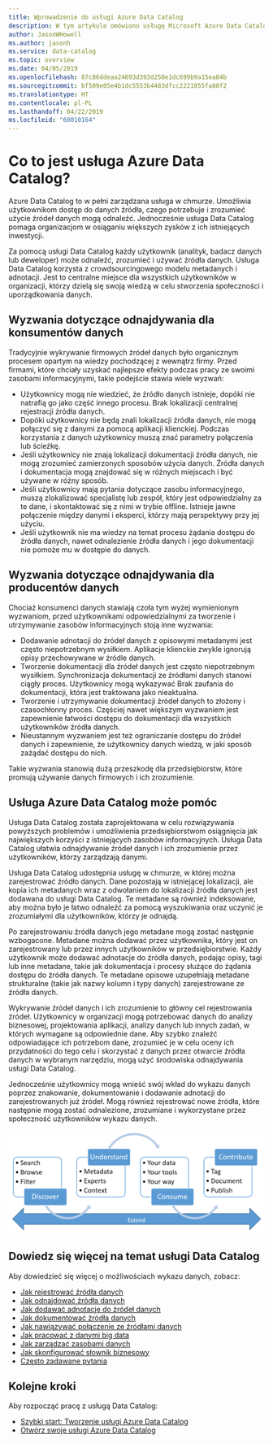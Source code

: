 ```yaml
---
title: Wprowadzenie do usługi Azure Data Catalog
description: W tym artykule omówiono usługę Microsoft Azure Data Catalog i jej funkcje oraz problemy, które ona rozwiązuje. Usługa Data Catalog umożliwia każdemu użytkownikowi rejestrowanie, odnajdywanie, zrozumienie i używanie źródeł danych.
author: JasonWHowell
ms.author: jasonh
ms.service: data-catalog
ms.topic: overview
ms.date: 04/05/2019
ms.openlocfilehash: 87c86ddeaa24693d393d250e1dc699b9a15ea84b
ms.sourcegitcommit: bf509e05e4b1dc5553b4483dfcc2221055fa80f2
ms.translationtype: HT
ms.contentlocale: pl-PL
ms.lasthandoff: 04/22/2019
ms.locfileid: "60010164"
---
```

# <a name="what-is-azure-data-catalog"></a>Co to jest usługa Azure Data Catalog?

Azure Data Catalog to w pełni zarządzana usługa w chmurze. Umożliwia użytkownikom dostęp do danych źródła, czego potrzebuje i zrozumieć użycie źródeł danych mogą odnaleźć. Jednocześnie usługa Data Catalog pomaga organizacjom w osiąganiu większych zysków z ich istniejących inwestycji.

Za pomocą usługi Data Catalog każdy użytkownik (analityk, badacz danych lub deweloper) może odnaleźć, zrozumieć i używać źródła danych. Usługa Data Catalog korzysta z crowdsourcingowego modelu metadanych i adnotacji. Jest to centralne miejsce dla wszystkich użytkowników w organizacji, którzy dzielą się swoją wiedzą w celu stworzenia społeczności i uporządkowania danych.

## <a name="discovery-challenges-for-data-consumers"></a>Wyzwania dotyczące odnajdywania dla konsumentów danych

Tradycyjnie wykrywanie firmowych źródeł danych było organicznym procesem opartym na wiedzy pochodzącej z wewnątrz firmy. Przed firmami, które chciały uzyskać najlepsze efekty podczas pracy ze swoimi zasobami informacyjnymi, takie podejście stawia wiele wyzwań:

* Użytkownicy mogą nie wiedzieć, że źródło danych istnieje, dopóki nie natrafią go jako część innego procesu. Brak lokalizacji centralnej rejestracji źródła danych.
* Dopóki użytkownicy nie będą znali lokalizacji źródła danych, nie mogą połączyć się z danymi za pomocą aplikacji klienckiej. Podczas korzystania z danych użytkownicy muszą znać parametry połączenia lub ścieżkę.
* Jeśli użytkownicy nie znają lokalizacji dokumentacji źródła danych, nie mogą zrozumieć zamierzonych sposobów użycia danych. Źródła danych i dokumentacja mogą znajdować się w różnych miejscach i być używane w różny sposób.
* Jeśli użytkownicy mają pytania dotyczące zasobu informacyjnego, muszą zlokalizować specjalistę lub zespół, który jest odpowiedzialny za te dane, i skontaktować się z nimi w trybie offline. Istnieje jawne połączenie między danymi i eksperci, którzy mają perspektywy przy jej użyciu.
* Jeśli użytkownik nie ma wiedzy na temat procesu żądania dostępu do źródła danych, nawet odnalezienie źródła danych i jego dokumentacji nie pomoże mu w dostępie do danych.

## <a name="discovery-challenges-for-data-producers"></a>Wyzwania dotyczące odnajdywania dla producentów danych

Chociaż konsumenci danych stawiają czoła tym wyżej wymienionym wyzwaniom, przed użytkownikami odpowiedzialnymi za tworzenie i utrzymywanie zasobów informacyjnych stoją inne wyzwania:

* Dodawanie adnotacji do źródeł danych z opisowymi metadanymi jest często niepotrzebnym wysiłkiem. Aplikacje klienckie zwykle ignorują opisy przechowywane w źródle danych.
* Tworzenie dokumentacji dla źródeł danych jest często niepotrzebnym wysiłkiem. Synchronizacja dokumentacji ze źródłami danych stanowi ciągły proces. Użytkownicy mogą wykazywać Brak zaufania do dokumentacji, która jest traktowana jako nieaktualna.
* Tworzenie i utrzymywanie dokumentacji źródeł danych to złożony i czasochłonny proces. Częściej nawet większym wyzwaniem jest zapewnienie łatwości dostępu do dokumentacji dla wszystkich użytkowników źródła danych.
* Nieustannym wyzwaniem jest też ograniczanie dostępu do źródeł danych i zapewnienie, że użytkownicy danych wiedzą, w jaki sposób zażądać dostępu do nich.

Takie wyzwania stanowią dużą przeszkodę dla przedsiębiorstw, które promują używanie danych firmowych i ich zrozumienie.

## <a name="azure-data-catalog-can-help"></a>Usługa Azure Data Catalog może pomóc

Usługa Data Catalog została zaprojektowana w celu rozwiązywania powyższych problemów i umożliwienia przedsiębiorstwom osiągnięcia jak największych korzyści z istniejących zasobów informacyjnych. Usługa Data Catalog ułatwia odnajdywanie źródeł danych i ich zrozumienie przez użytkowników, którzy zarządzają danymi.

Usługa Data Catalog udostępnia usługę w chmurze, w której można zarejestrować źródło danych. Dane pozostają w istniejącej lokalizacji, ale kopia ich metadanych wraz z odwołaniem do lokalizacji źródła danych jest dodawana do usługi Data Catalog. Te metadane są również indeksowane, aby można było je łatwo odnaleźć za pomocą wyszukiwania oraz uczynić je zrozumiałymi dla użytkowników, którzy je odnajdą.

Po zarejestrowaniu źródła danych jego metadane mogą zostać następnie wzbogacone. Metadane można dodawać przez użytkownika, który jest on zarejestrowany lub przez innych użytkowników w przedsiębiorstwie. Każdy użytkownik może dodawać adnotacje do źródła danych, podając opisy, tagi lub inne metadane, takie jak dokumentacja i procesy służące do żądania dostępu do źródła danych. Te metadane opisowe uzupełniają metadane strukturalne (takie jak nazwy kolumn i typy danych) zarejestrowane ze źródła danych.

Wykrywanie źródeł danych i ich zrozumienie to główny cel rejestrowania źródeł. Użytkownicy w organizacji mogą potrzebować danych do analizy biznesowej, projektowania aplikacji, analizy danych lub innych zadań, w których wymagane są odpowiednie dane. Aby szybko znaleźć odpowiadające ich potrzebom dane, zrozumieć je w celu oceny ich przydatności do tego celu i skorzystać z danych przez otwarcie źródła danych w wybranym narzędziu, mogą użyć środowiska odnajdywania usługi Data Catalog. 

Jednocześnie użytkownicy mogą wnieść swój wkład do wykazu danych poprzez znakowanie, dokumentowanie i dodawanie adnotacji do zarejestrowanych już źródeł. Mogą również rejestrować nowe źródła, które następnie mogą zostać odnalezione, zrozumiane i wykorzystane przez społeczność użytkowników wykazu danych.

![Możliwości usługi Data Catalog](./media/data-catalog-what-is-data-catalog/data-catalog-capabilities.png)

## <a name="learn-more-about-data-catalog"></a>Dowiedz się więcej na temat usługi Data Catalog

Aby dowiedzieć się więcej o możliwościach wykazu danych, zobacz:

* [Jak rejestrować źródła danych](data-catalog-how-to-register.md)
* [Jak odnajdować źródła danych](data-catalog-how-to-discover.md)
* [Jak dodawać adnotacje do źródeł danych](data-catalog-how-to-annotate.md)
* [Jak dokumentować źródła danych](data-catalog-how-to-documentation.md)
* [Jak nawiązywać połączenie ze źródłami danych](data-catalog-how-to-connect.md)
* [Jak pracować z danymi big data](data-catalog-how-to-big-data.md)
* [Jak zarządzać zasobami danych](data-catalog-how-to-manage.md)
* [Jak skonfigurować słownik biznesowy](data-catalog-how-to-business-glossary.md)
* [Często zadawane pytania](data-catalog-frequently-asked-questions.md)

## <a name="next-steps"></a>Kolejne kroki

Aby rozpocząć pracę z usługą Data Catalog:

* [Szybki start: Tworzenie usługi Azure Data Catalog](data-catalog-get-started.md)
* [Otwórz swoje usługi Azure Data Catalog](https://www.azuredatacatalog.com)
